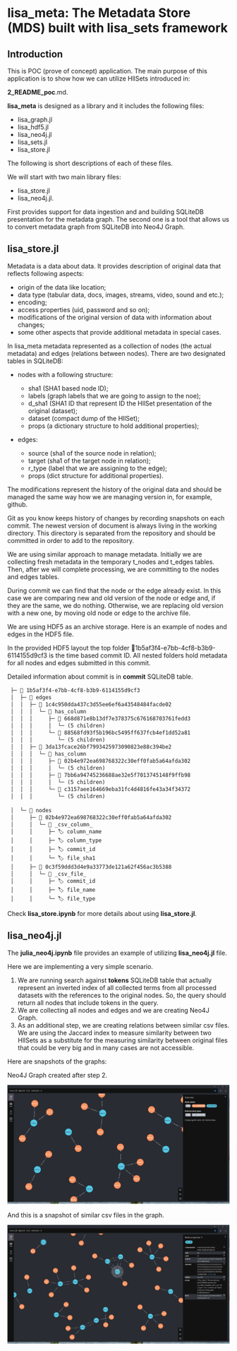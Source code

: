 # lisa_meta: The Metadata Store (MDS) built with lisa_sets framework

## Introduction

This is POC (prove of concept) application. The main purpose of this application is to show how we can utilize HllSets introduced in:

**2_README_poc**.md.

**lisa_meta** is designed as a library and it includes the following files:

- lisa_graph.jl
- lisa_hdf5.jl
- lisa_neo4j.jl
- lisa_sets.jl 
- lisa_store.jl

The following is short descriptions of each of these files. 

We will start with two main library files:

- lisa_store.jl
- lisa_neo4j.jl.

First provides support for data ingestion and and building SQLiteDB presentation for the metadata graph. The second one is a tool that allows us to convert metadata graph from SQLiteDB into Neo4J Graph.

## lisa_store.jl

Metadata is a data about data. It provides description of original data that reflects following aspects:

- origin of the data like location;
- data type (tabular data, docs, images, streams, video, sound and etc.);
- encoding;
- access properties (uid, password and so on);
- modifications of the original version of data with information about changes;
- some other aspects that provide additional metadata in special cases.

In lisa_meta metadata represented as a collection of nodes (the actual metadata) and edges (relations between nodes). There are two designated tables in SQLiteDB:

- nodes with a following structure:
  
  - sha1 (SHA1 based node ID);
  - labels (graph labels that we are going to assign to the noe);
  - d_sha1 (SHA1 ID that represent ID the HllSet presentation of the original dataset);
  - dataset (compact dump of the HllSet);
  - props (a dictionary structure to hold additional properties);
- edges:
  
  - source (sha1 of the source node in relation);
  - target (sha1 of the target node in relation);
  - r_type (label that we are assigning to the edge);
  - props (dict structure for additional properties). 

The modifications represent the history of the original data and should be managed the same way how we are managing version in, for example, github.

Git as you know keeps history of changes by recording snapshots on each commit. The newest version of document is always living in the working directory. This directory is separated from the repository and should be committed in order to add to the repository.

We are using similar approach to manage metadata. Initially we are collecting fresh metadata in the temporary t_nodes and t_edges tables. Then, after we will complete processing, we are committing to the nodes and edges tables.

During commit we can find that the node or the edge already exist. In this case we are comparing new and old version of the node or edge and, if they are the same, we do nothing. Otherwise, we are replacing old version with a new one, by moving old node or edge to the archive file. 

We are using HDF5 as an archive storage. Here is an example of nodes and edges in the HDF5 file.

In the provided HDF5 layout the top folder 📂1b5af3f4-e7bb-4cf8-b3b9-6114155d9cf3 is the time based commit ID. All nested folders hold metadata for all nodes and edges submitted in this commit.

Detailed information about commit is in **commit** SQLiteDB table.

```🗂️ HDF5.File: (read-only) lisa_arch.hdf5
 ├─ 📂 1b5af3f4-e7bb-4cf8-b3b9-6114155d9cf3
 │  ├─ 📂 edges
 │  │  ├─ 📂 1c4c950dda437c3d55ee6ef6a43548484facde02
 │  │  │  └─ 📂 has_column
 │  │  │     ├─ 🔢 668d871e8b13df7e378375c676168703761fedd3
 │  │  │     │  └─ (5 children)
 │  │  │     └─ 🔢 88568fd93f5b196bc5495ff637fcb4ef1dd52a81
 │  │  │        └─ (5 children)
 │  │  ├─ 📂 3da13fcace26bf7993425973090823e88c394be2
 │  │  │  └─ 📂 has_column
 │  │  │     ├─ 🔢 02b4e972ea698768322c30eff0fab5a64afda302
 │  │  │     │  └─ (5 children)
 │  │  │     ├─ 🔢 7bb6a94745236688ae32e5f7013745148f9ffb98
 │  │  │     │  └─ (5 children)
 │  │  │     └─ 🔢 c3157aee164669eba31fc4d4816fe43a34f34372
 │  │  │        └─ (5 children)

 │  └─ 📂 nodes
 │     ├─ 📂 02b4e972ea698768322c30eff0fab5a64afda302
 │     │  └─ 🔢 _csv_column_
 │     │     ├─ 🏷️ column_name
 │     │     ├─ 🏷️ column_type
 │     │     ├─ 🏷️ commit_id
 │     │     └─ 🏷️ file_sha1
 │     ├─ 📂 0c3f59ddd3d4e9a33773de121a62f456ac3b5388
 │     │  └─ 🔢 _csv_file_
 │     │     ├─ 🏷️ commit_id
 │     │     ├─ 🏷️ file_name
 │     │     └─ 🏷️ file_type
 ```

Check **lisa_store.ipynb** for more details about using **lisa_store.jl**.

## lisa_neo4j.jl

The **julia_neo4j.ipynb** file provides an example of utilizing **lisa_neo4j.jl** file.

Here we are implementing a very simple scenario.

1. We are running search against **tokens** SQLiteDB table that actually represent an inverted index of all collected terms from all processed datasets with the references to the original nodes. So, the query should return all nodes that include tokens in the query.
2. We are collecting all nodes and edges and we are creating Neo4J Graph.
3. As an additional step, we are creating relations between similar csv files. We are using the Jaccard index to measure similarity between two HllSets as a substitute for the measuring similarity between original files that could be very big and in many cases are not accessible.

Here are snapshots of the graphs:

Neo4J Graph created after step 2.

![alt text](<Screenshot from 2024-02-22 14-03-20.png>)

And this is a snapshot of similar csv files in the graph.

![alt text](<Screenshot from 2024-02-22 14-11-18.png>)
